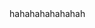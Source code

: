 <script src="https://code.jquery.com/jquery-3.2.1.min.js"></script>
<script src="/script.js"></script>
 
<div id="text">hahahahahahahah</div>
